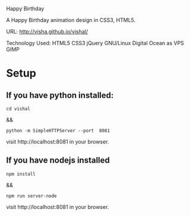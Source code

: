 Happy Birthday

A Happy Birthday animation design in CSS3, HTML5.

URL: http://visha.github.io/vishal/

Technology Used: HTML5 CSS3 jQuery  GNU/Linux Digital Ocean as VPS GIMP

# Setup

## If you have python installed:
```
cd vishal
```

&& 

```
python -m SimpleHTTPServer --port  8081
```

visit http://localhost:8081 in your browser.

## If you have nodejs installed
```
npm install
```
&&

```
npm run server-node
```
visit http://localhost:8081 in your browser.

